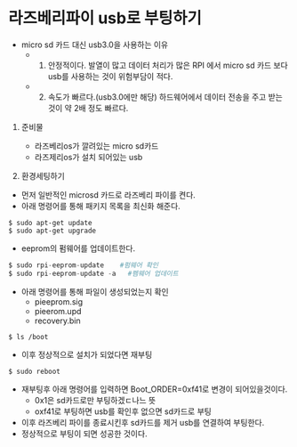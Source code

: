 # 라즈베리파이 usb로 부팅하기

- micro sd 카드 대신 usb3.0을 사용하는 이유
  - 1. 안정적이다. 발열이 많고 데이터 처리가 많은 RPI 에서 micro sd 카드 보다 usb를 사용하는 것이 위험부담이 적다.
  - 2. 속도가 빠르다.(usb3.0에만 해당) 하드웨어에서 데이터 전송을 주고 받는 것이 약 2배 정도 빠르다.

1. 준비물
    - 라즈베리os가 깔려있는 micro sd카드
    - 라즈제리os가 설치 되어있는 usb

2. 환경세팅하기
- 먼저 일반적인 microsd 카드로 라즈베리 파이를 켠다.
- 아래 명령어를 통해 패키지 목록을 최신화 해준다.
```
$ sudo apt-get update
$ sudo apt-get upgrade
```

- eeprom의 펌웨어를 업데이트한다.
```py
$ sudo rpi-eeprom-update    #펌웨어 확인
$ sudo rpi-eeprom-update -a   #펨웨어 업데이트
```
- 아래 명령어를 통해 파일이 생성되었는지 확인
    - pieeprom.sig
    - pieerom.upd
    - recovery.bin
```
$ ls /boot 
```
- 이후 정상적으로 설치가 되었다면 재부팅
```
$ sudo reboot
```
- 재부팅후 아래 명령어를 입력하면 Boot_ORDER=0xf41로 변경이 되어있을것이다.
  - 0x1은 sd카드로만 부팅하겠ㄷ나느 뜻
  - oxf41로 부팅하면 usb를 확인후 없으면 sd카드로 부팅
- 이후 라즈베리 파이를 종료시킨후 sd카드를 제거 usb를 연결하여 부팅한다.
- 정상적으로 부팅이 되면 성공한 것이다.